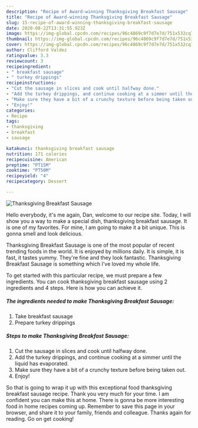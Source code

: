 ```yaml
---
description: "Recipe of Award-winning Thanksgiving Breakfast Sausage"
title: "Recipe of Award-winning Thanksgiving Breakfast Sausage"
slug: 15-recipe-of-award-winning-thanksgiving-breakfast-sausage
date: 2020-08-22T13:31:55.923Z
image: https://img-global.cpcdn.com/recipes/96c4869c9f7d7e7d/751x532cq70/thanksgiving-breakfast-sausage-recipe-main-photo.jpg
thumbnail: https://img-global.cpcdn.com/recipes/96c4869c9f7d7e7d/751x532cq70/thanksgiving-breakfast-sausage-recipe-main-photo.jpg
cover: https://img-global.cpcdn.com/recipes/96c4869c9f7d7e7d/751x532cq70/thanksgiving-breakfast-sausage-recipe-main-photo.jpg
author: Clifford Valdez
ratingvalue: 3.3
reviewcount: 3
recipeingredient:
- " breakfast sausage"
- " turkey drippings"
recipeinstructions:
- "Cut the sausage in slices and cook until halfway done."
- "Add the turkey drippings, and continue cooking at a simmer until the liquid has evaporated."
- "Make sure they have a bit of a crunchy texture before being taken out."
- "Enjoy!"
categories:
- Recipe
tags:
- thanksgiving
- breakfast
- sausage

katakunci: thanksgiving breakfast sausage 
nutrition: 171 calories
recipecuisine: American
preptime: "PT15M"
cooktime: "PT50M"
recipeyield: "4"
recipecategory: Dessert

---
```



![Thanksgiving Breakfast Sausage](https://img-global.cpcdn.com/recipes/96c4869c9f7d7e7d/751x532cq70/thanksgiving-breakfast-sausage-recipe-main-photo.jpg)

Hello everybody, it's me again, Dan, welcome to our recipe site. Today, I will show you a way to make a special dish, thanksgiving breakfast sausage. It is one of my favorites. For mine, I am going to make it a bit unique. This is gonna smell and look delicious.

Thanksgiving Breakfast Sausage is one of the most popular of recent trending foods in the world. It is enjoyed by millions daily. It is simple, it is fast, it tastes yummy. They're fine and they look fantastic. Thanksgiving Breakfast Sausage is something which I've loved my whole life.




To get started with this particular recipe, we must prepare a few ingredients. You can cook thanksgiving breakfast sausage using 2 ingredients and 4 steps. Here is how you can achieve it.

<!--inarticleads1-->

##### The ingredients needed to make Thanksgiving Breakfast Sausage:

1. Take  breakfast sausage
1. Prepare  turkey drippings




<!--inarticleads2-->

##### Steps to make Thanksgiving Breakfast Sausage:

1. Cut the sausage in slices and cook until halfway done.
1. Add the turkey drippings, and continue cooking at a simmer until the liquid has evaporated.
1. Make sure they have a bit of a crunchy texture before being taken out.
1. Enjoy!




So that is going to wrap it up with this exceptional food thanksgiving breakfast sausage recipe. Thank you very much for your time. I am confident you can make this at home. There is gonna be more interesting food in home recipes coming up. Remember to save this page in your browser, and share it to your family, friends and colleague. Thanks again for reading. Go on get cooking!
